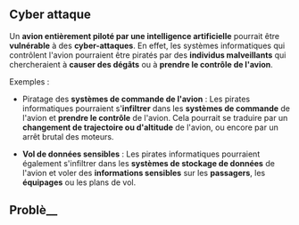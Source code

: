 
## __Cyber attaque__

Un **avion entièrement piloté par une intelligence artificielle** pourrait être **vulnérable** à des **cyber-attaques**. En effet, les systèmes informatiques qui contrôlent l'avion pourraient être piratés par des **individus malveillants** qui chercheraient à **causer des dégâts** ou à **prendre le contrôle de l'avion**.

Exemples :

- Piratage des **systèmes de commande de l'avion** : Les pirates informatiques pourraient s'**infiltrer** dans les **systèmes de commande** de l'avion et **prendre le contrôle** de l'avion. Cela pourrait se traduire par un **changement de trajectoire ou d'altitude** de l'avion, ou encore par un arrêt brutal des moteurs.

- **Vol de données sensibles** : Les pirates informatiques pourraient également s'infiltrer dans les **systèmes de stockage de données** de l'avion et voler des **informations sensibles** sur les **passagers**, les **équipages** ou les plans de vol.


## __Problè____